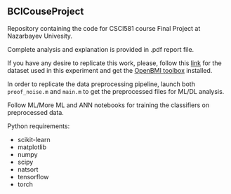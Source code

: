## BCICouseProject
Repository containing the code for CSCI581 course Final Project at Nazarbayev Univesity.

Complete analysis and explanation is provided in .pdf report file.

If you have any desire to replicate this work, please, follow this [link](http://gigadb.org/dataset/100542) for the dataset used in this experiment and get the [OpenBMI toolbox](https://github.com/PatternRecognition/OpenBMI) installed. 


In order to replicate the data preprocessing pipeline, launch both `proof_noise.m` and `main.m` to get the preprocessed files for ML/DL analysis.

Follow ML/More ML and ANN notebooks for training the classifiers on preprocessed data.

Python requirements:
* scikit-learn
* matplotlib
* numpy
* scipy
* natsort
* tensorflow
* torch
